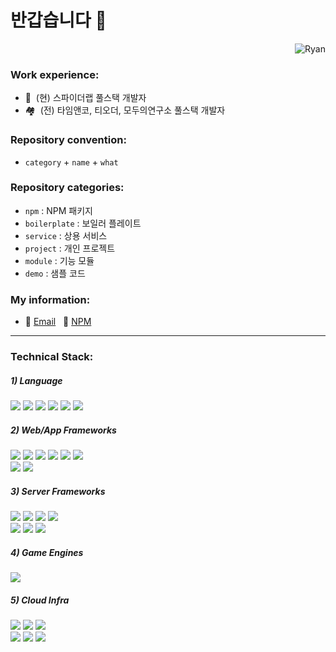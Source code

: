 # 반갑습니다 👋

<p align="right"> <img src="https://komarev.com/ghpvc/?username=rhan-ahn" alt="Ryan" /></p>

### Work experience:

- 🏡&nbsp; (현) 스파이더랩 풀스택 개발자
- 🏘️&nbsp; (전) 타임앤코, 티오더, 모두의연구소 풀스택 개발자

### Repository convention:

- `category` + `name` + `what`

### Repository categories:

- `npm` : NPM 패키지 <br>
- `boilerplate` : 보일러 플레이트 <br>
- `service` : 상용 서비스 <br>
- `project` : 개인 프로젝트 <br>
- `module` : 기능 모듈 <br>
- `demo` : 샘플 코드 <br>

### My information:

- 📨 [Email](https://mail.google.com/mail/?view=cm&amp;fs=1&amp;to=kaaiinn4@gmail.com) &nbsp;&nbsp;📮 [NPM](https://www.npmjs.com/~ryan-ahn?activeTab=packages)


---


### Technical Stack:

<h5>1) Language </h5>

<span>
  <img src="https://img.shields.io/badge/Typescript-101010?style=flat&logo=TypeScript&logoColor=3178C6"/>
</span>
<span>
  <img src="https://img.shields.io/badge/Java-101010?style=flat&logo=Spring&logoColor=6DB33F"/>
</span>
<span>
  <img src="https://img.shields.io/badge/Python-101010?style=flat&logo=Python&logoColor=3776AB"/>
</span>
<span>
  <img src="https://img.shields.io/badge/Dart-101010?style=flat&logo=Dart&logoColor=0175C2"/>
</span>
<span>
  <img src="https://img.shields.io/badge/Nodejs-101010?style=flat&logo=Node.js&logoColor=339933"/>
</span>
<span>
  <img src="https://img.shields.io/badge/C%23-101010?style=flat&logo=C&logoColor=A07BD6"/>
</span>
  
<br>

<h5>2) Web/App Frameworks </h5>

<span>
  <img src="https://img.shields.io/badge/Next.js-101010?style=flat&logo=Next.js&logoColor=white"/>
</span>
<span>
  <img src="https://img.shields.io/badge/React.js-101010?style=flat&logo=React&logoColor=61DAFB"/>
</span>
<span>
  <img src="https://img.shields.io/badge/Nuxt.js-101010?style=flat&logo=Nuxt.js&logoColor=00DC82"/>
</span>
<span>
  <img src="https://img.shields.io/badge/Vue.js-101010?style=flat&logo=Vue.js&logoColor=4FC08D"/>
</span>
<span>
  <img src="https://img.shields.io/badge/Remix-101010?style=flat&logo=Remix&logoColor=white"/>
</span>
<span>
  <img src="https://img.shields.io/badge/Svelte-101010?style=flat&logo=svelte&logoColor=FF3E00"/>
</span>

<br>

<span>
  <img src="https://img.shields.io/badge/Flutter-101010?style=flat&logo=Flutter&logoColor=764ABC"/>
</span>
<span>
  <img src="https://img.shields.io/badge/ReactNative-101010?style=flat&logo=React&logoColor=61DAFB"/>
</span>
 
<br>

<h5>3) Server Frameworks </h5>

<span>
  <img src="https://img.shields.io/badge/Spring-101010?style=flat&logo=Spring&logoColor=6DB33F"/>
</span>
<span>
  <img src="https://img.shields.io/badge/Express-101010?style=flat&logo=Express&logoColor=white"/>
</span>
<span>
  <img src="https://img.shields.io/badge/NestJs-101010?style=flat&logo=NestJs&logoColor=E0234E"/>
</span>
<span>
  <img src="https://img.shields.io/badge/FastApi-101010?style=flat&logo=fastapi&logoColor=009688"/>
</span>

<br>

<span>
  <img src="https://img.shields.io/badge/PostgresSQL-101010?style=flat&logo=postgresql&logoColor=4169E1"/>
</span>
<span>
  <img src="https://img.shields.io/badge/MySQL-101010?style=flat&logo=mysql&logoColor=4479A1"/>
</span>
<span>
  <img src="https://img.shields.io/badge/MongoDB-101010?style=flat&logo=mongodb&logoColor=47A248"/>
</span>

<br>

<h5>4) Game Engines </h5>

<span>
  <img src="https://img.shields.io/badge/Unity-101010?style=flat&logo=unity&logoColor=ffffff"/>
</span>

<br>

<h5>5) Cloud Infra </h5>

<span>
  <img src="https://img.shields.io/badge/Vercel-101010?style=flat&logo=vercel&logoColor=white"/>
</span>
<span>
  <img src="https://img.shields.io/badge/AWS-101010?style=flat&logo=amazonwebservices&logoColor=FF9900"/>
</span>
<span>
  <img src="https://img.shields.io/badge/GCP-101010?style=flat&logo=googlecloud&logoColor=4285F4"/>
</span>

<br>

<span>
  <img src="https://img.shields.io/badge/AppStore-101010?style=flat&logo=AppStore&logoColor=0D96F6"/>
</span>
<span>
  <img src="https://img.shields.io/badge/GooglePlay-101010?style=flat&logo=GooglePlay&logoColor=ffffff"/>
</span>


<span>
  <img src="https://img.shields.io/badge/Adobe%20PremierePro-101010?style=flat&logo=adobepremierepro&logoColor=9999FF"/>
</span>

